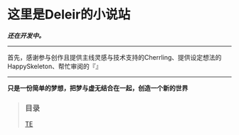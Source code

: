 # 这里是Deleir的小说站

***还在开发中。***

***

首先，感谢参与创作且提供主线灵感与技术支持的Cherrling、提供设定想法的HappySkeleton、帮忙审阅的『』

***

**只是一份简单的梦想，把梦与虚无结合在一起，创造一个新的世界**
>### 目录
>
>[TE](/1-TE/)
>
